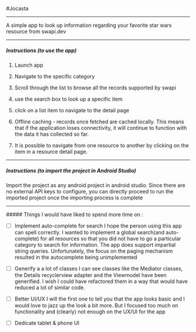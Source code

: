 #Jocasta

---

A simple app to look up information regarding your favorite star wars resource from swapi.dev

---

##### Instructions (to use the app)

1. Launch app

2. Navigate to the specific category

3. Scroll through the list to browse all the records supported by swapi

4. use the search box to look up a specific item

5. click on a list item to navigate to the detail page

6. Offline caching - records once fetched are cached locally. This means that if the application loses connectivity, it will continue to function with the data it has collected so far.

7. It is possible to navigate from one resource to another by clicking on the item in a resource detail page.


---

##### Instructions (to import the project in Android Studio)

Import the project as any android project in android studio. Since there are no external API keys to configure, you can directly proceed to run the imported project once the importing process is complete

---

##### Things I would have liked to spend more time on :

- [ ] Implement auto-complete for search
   I hope the person using this app can spell correctly. I wanted to implement a global search(and auto-complete) for all resources so that you did not have to go a particular category to search for information. The app does support impartial string queries. Unfortunately, the focus on the paging mechanism resulted in the autocomplete being unimplemented

- [ ] Generify a a lot of classes
  I can see classes like the Mediator classes, the Details recyclerview adapter and the Viewmodel have been generified. I wish I could have refactored them in a way that would have reduced a lot of similar code.

- [ ] Better UI/UX
  I will the first one to tell you that the app looks basic and I would love to jazz up the look a bit more. But I focused too much on functionality and (clearly) not enough on the UX/UI for the app

- [ ] Dedicate tablet & phone UI
